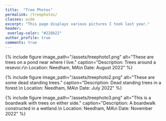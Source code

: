 ```yaml
---
title:  "Tree Photos"
permalink: /treephotos/
classes: wide
excerpt: "This page displays various pictures I took last year."
header:
 overlay-color: "#228b22"
author_profile: true
comments: true
---
```



{% include figure image_path="/assets/treephoto1.png" alt="These are trees on a pond near where I live." caption="Description: Trees around a resevoi.r\n Location: Needham, MA\n Date: August 2022" %}


{% include figure image_path="/assets/treephoto2.png" alt="These are some dead standing trees." caption="Description: Dead standing trees in a forest.\n Location: Needham, MA\n Date: July 2022" %}


{% include figure image_path="/assets/treephoto3.png" alt="This is a boardwalk with trees on either side." caption="Description: A boardwalk constructed in a wetland.\n Location: Needham, MA\n Date: November 2022" %}